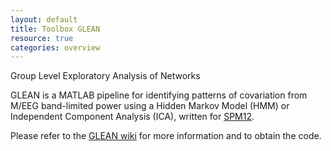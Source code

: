```yaml
---
layout: default
title: Toolbox GLEAN
resource: true
categories: overview
---
```


Group Level Exploratory Analysis of Networks

GLEAN is a MATLAB pipeline for identifying patterns of covariation from M/EEG band-limited power using a Hidden Markov Model (HMM) or Independent Component Analysis (ICA), written for [SPM12](http://www.fil.ion.ucl.ac.uk/spm/software/spm12/).

Please refer to the [GLEAN wiki](https://github.com/OHBA-analysis/GLEAN/wiki) for more information and to obtain the code.